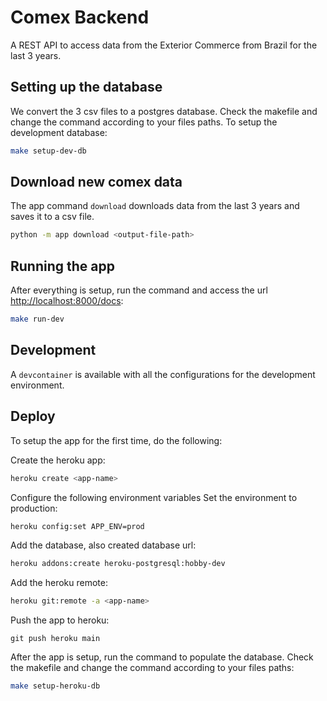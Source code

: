 # Comex Backend

A REST API to access data from the Exterior Commerce from Brazil for the last 3 years.

## Setting up the database

We convert the 3 csv files to a postgres database. Check the makefile and change the command according to your files paths.
To setup the development database:
```bash
make setup-dev-db
```

## Download new comex data

The app command `download` downloads data from the last 3 years and saves it to a csv file.

```bash
python -m app download <output-file-path>
```

## Running the app

After everything is setup, run the command and access the url <http://localhost:8000/docs>:
```bash
make run-dev
```

## Development

A `devcontainer` is available with all the configurations for the development environment.

## Deploy
To setup the app for the first time, do the following:

Create the heroku app:
```bash
heroku create <app-name>
```
Configure the following environment variables
Set the environment to production:
```bash
heroku config:set APP_ENV=prod
```
Add the database, also created database url:
```bash
heroku addons:create heroku-postgresql:hobby-dev
```
Add the heroku remote:
```bash
heroku git:remote -a <app-name>
```
Push the app to heroku:
```
git push heroku main
```

After the app is setup, run the command to populate the database. Check the makefile and change the command according to your files paths:
```bash
make setup-heroku-db
```
